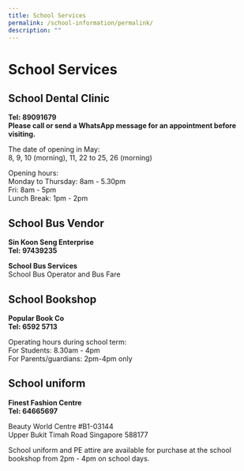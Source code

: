```yaml
---
title: School Services
permalink: /school-information/permalink/
description: ""
---
```

# School Services


## School Dental Clinic


**Tel: 89091679**<br>
**Please call or send a WhatsApp message for an appointment before visiting.**

  

The date of opening in May:<br>
8, 9, 10 (morning), 11, 22 to 25, 26 (morning)

Opening hours:<br>
Monday to Thursday: 8am - 5.30pm<br>
Fri: 8am - 5pm<br>
Lunch Break: 1pm - 2pm&nbsp;

## School Bus Vendor


**Sin Koon Seng Enterprise**<br>
**Tel: 97439235**


**School Bus Services**<br>
School Bus Operator and Bus Fare

## School Bookshop


**Popular Book Co**<br>
**Tel: 6592 5713**

  

Operating hours during school term:<br>
For Students: 8.30am - 4pm<br>
For Parents/guardians: 2pm-4pm only&nbsp;

## School uniform

**Finest Fashion Centre**<br>
**Tel: 64665697**

  

Beauty World Centre #B1-03144&nbsp;<br>
Upper Bukit Timah Road Singapore 588177

  

School uniform and PE attire are available for purchase at the school bookshop from 2pm - 4pm on school days.